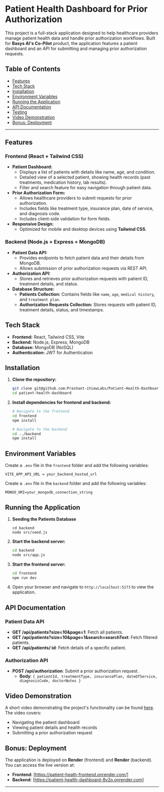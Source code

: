 
# Patient Health Dashboard for Prior Authorization

This project is a full-stack application designed to help healthcare providers manage patient health data and handle prior authorization workflows. Built for **Basys AI's Co-Pilot** product, the application features a patient dashboard and an API for submitting and managing prior authorization requests.

## Table of Contents

- [Features](#features)
- [Tech Stack](#tech-stack)
- [Installation](#installation)
- [Environment Variables](#environment-variables)
- [Running the Application](#running-the-application)
- [API Documentation](#api-documentation)
- [Testing](#testing)
- [Video Demonstration](#video-demonstration)
- [Bonus: Deployment](#bonus-deployment)

---

## Features

### Frontend (React + Tailwind CSS)

- **Patient Dashboard:**
  - Displays a list of patients with details like name, age, and condition.
  - Detailed view of a selected patient, showing health records (past treatments, medication history, lab results).
  - Filter and search feature for easy navigation through patient data.
- **Prior Authorization Form:**
  - Allows healthcare providers to submit requests for prior authorization.
  - Includes fields like treatment type, insurance plan, date of service, and diagnosis code.
  - Includes client-side validation for form fields.
- **Responsive Design:**
  - Optimized for mobile and desktop devices using **Tailwind CSS**.

### Backend (Node.js + Express + MongoDB)

- **Patient Data API:**
  - Provides endpoints to fetch patient data and their details from MongoDB.
  - Allows submission of prior authorization requests via REST API.
- **Authorization API:**
  - Stores and retrieves prior authorization requests with patient ID, treatment details, and status.
- **Database Structure:**
  - **Patients Collection:** Contains fields like `name`, `age`, `medical history`, and `treatment plan`.
  - **Authorization Requests Collection:** Stores requests with patient ID, treatment details, status, and timestamps.

## Tech Stack

- **Frontend:** React, Tailwind CSS, Vite
- **Backend:** Node.js, Express, MongoDB
- **Database:** MongoDB (NoSQL)
- **Authentication:** JWT for Authentication

## Installation

1. **Clone the repository:**

    ```bash
    git clone git@github.com:Prashant-iViewLabs/Patient-Health-Dashboard.git
    cd patient-health-dashboard
    ```

2. **Install dependencies for frontend and backend:**

    ```bash
    # Navigate to the frontend
    cd frontend
    npm install

    # Navigate to the backend
    cd ../backend
    npm install
    ```

## Environment Variables

Create a `.env` file in the `frontend` folder and add the following variables:

```env
VITE_APP_API_URL = your_backend_hosted_url
```

Create a `.env` file in the `backend` folder and add the following variables:

```env
MONGO_URI=your_mongodb_connection_string
```

## Running the Application

1. **Seeding the Patients Database**
    ```
    cd backend
    node src/seed.js
    ```
2. **Start the backend server:**

    ```bash
    cd backend
    node src/app.js
    ```

3. **Start the frontend server:**

    ```bash
    cd frontend
    npm run dev
    ```

3. Open your browser and navigate to `http://localhost:5173` to view the application.

## API Documentation

### Patient Data API

- **GET /api/patients?size=10&page=1**: Fetch all patients.
- **GET /api/patients?size=10&page=1&search=searchText**: Fetch filtered patients.
- **GET /api/patients/:id**: Fetch details of a specific patient.


### Authorization API

- **POST /api/authorization**: Submit a prior authorization request.
  - **Body**: `{ patientId, treatmentType, insurancePlan, dateOfService, diagnosisCode, doctorNotes }`

## Video Demonstration

A short video demonstrating the project's functionality can be found [here](#). The video covers:

- Navigating the patient dashboard
- Viewing patient details and health records
- Submitting a prior authorization request

## Bonus: Deployment

The application is deployed on **Render** (frontend) and **Render** (backend). You can access the live version at:

- **Frontend**: [https://patient-heath-frontend.onrender.com/]
- **Backend**: [https://patient-health-dashboard-8v2o.onrender.com]

---

